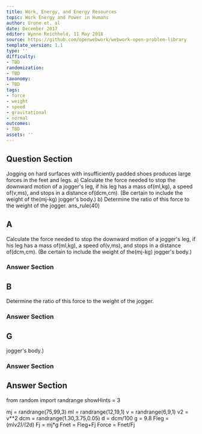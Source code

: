 ```yaml
---
title: Work, Energy, and Energy Resources
topic: Work Energy and Power in Humans
author: Urone et. al
date: December 2017
editor: Wynne Reichheld, 11 May 2018
source: https://github.com/openwebwork/webwork-open-problem-library
template_version: 1.1
type: ''
difficulty:
- TBD
randomization:
- TBD
taxonomy:
- TBD
tags:
- force
- weight
- speed
- gravitational
- normal
outcomes:
- TBD
assets: ''
---
```


## Question Section 

Jogging on hard surfaces with insufficiently padded shoes produces large forces in the feet and legs. 
a) Calculate the force needed to stop the downward motion of a jogger's leg, if his leg has a mass of(ml,kg), a speed of(v,ms), and stops in a distance of(dcm,cm). (Be certain to include the weight of the(mj-kg) jogger's body.)
b) Determine the ratio of this force to the weight of the jogger. 
ans_rule(40)

## A
Calculate the force needed to stop the downward motion of a jogger's leg, if his leg has a mass of(ml,kg), a speed of(v,ms), and stops in a distance of(dcm,cm). (Be certain to include the weight of the(mj-kg) jogger's body.)
### Answer Section
## B
Determine the ratio of this force to the weight of the jogger. 
### Answer Section
## G
jogger's body.)
### Answer Section


## Answer Section

from random import randrange
showHints = 3

mj = randrange(75,99,3)
ml = randrange(12,19,1)
v = randrange(6,9,1)
v2 = v**2
dcm = randrange(1.30,3.75,0.05)
d = dcm/100
g = 9.8
Fleg = (ml*v2)/(2*d)
Fj = mj*g
Fnet = Fleg+Fj
Force = Fnet/Fj